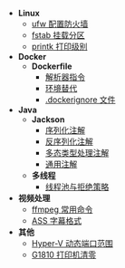 - **Linux**
  - [ufw 配置防火墙](linux/ufw.md)
  - [fstab 挂载分区](linux/fstab.md)
  - [printk 打印级别](linux/printk.md)
- **Docker**
  - **Dockerfile**
    - [解析器指令](docker/01-解析器指令.md)
    - [环境替代](docker/02-环境替代.md)
    - [.dockerignore 文件](docker/03-dockerignore.md)
- **Java**
  - **Jackson**
    - [序列化注解](java/jackson/01-序列化注解.md)
    - [反序列化注解](java/jackson/02-反序列化注解.md)
    - [多态类型处理注解](java/jackson/03-多态类型处理注解.md)
    - [通用注解](java/jackson/04-通用注解.md)
  - **多线程**
    - [线程池与拒绝策略](java/线程池与拒绝策略.md)
- **视频处理**
  - [ffmpeg 常用命令](video/ffmpeg.md)
  - [ASS 字幕格式](video/ASS字幕格式.md)
- **其他**
  - [Hyper-V 动态端口范围](other/Hyper-V动态端口范围.md)
  - [G1810 打印机清零](other/g1810清零.md)
